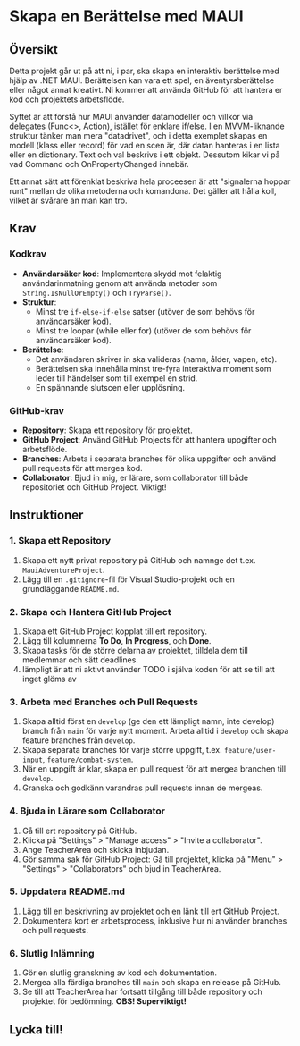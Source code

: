 # Skapa en Berättelse med MAUI

## Översikt
Detta projekt går ut på att ni, i par, ska skapa en interaktiv berättelse med hjälp av .NET MAUI. Berättelsen kan vara ett spel, en äventyrsberättelse eller något annat kreativt. Ni kommer att använda GitHub för att hantera er kod och projektets arbetsflöde.

Syftet är att förstå hur MAUI använder datamodeller och villkor via delegates (Func<>, Action), istället för enklare if/else. I en MVVM-liknande struktur tänker man mera "datadrivet", och i detta exemplet skapas en modell (klass eller record) för vad en scen är, där datan hanteras i en lista eller en dictionary. Text och val beskrivs i ett objekt. Dessutom kikar vi på vad Command och OnPropertyChanged innebär.

Ett annat sätt att förenklat beskriva hela proceesen är att "signalerna hoppar runt" mellan de olika metoderna och komandona. Det gäller att hålla koll, vilket är svårare än man kan tro.

## Krav
### Kodkrav
- **Användarsäker kod**: Implementera skydd mot felaktig användarinmatning genom att använda metoder som `String.IsNullOrEmpty()` och `TryParse()`.
- **Struktur**:
  - Minst tre `if-else-if-else` satser (utöver de som behövs för användarsäker kod).
  - Minst tre loopar (while eller for) (utöver de som behövs för användarsäker kod).
- **Berättelse**:
  - Det användaren skriver in ska valideras (namn, ålder, vapen, etc).
  - Berättelsen ska innehålla minst tre-fyra interaktiva moment som leder till händelser som till exempel en strid.
  - En spännande slutscen eller upplösning.

### GitHub-krav
- **Repository**: Skapa ett  repository för projektet.
- **GitHub Project**: Använd GitHub Projects för att hantera uppgifter och arbetsflöde.
- **Branches**: Arbeta i separata branches för olika uppgifter och använd pull requests för att mergea kod.
- **Collaborator**: Bjud in mig, er lärare, som collaborator till både repositoriet och GitHub Project. Viktigt!

## Instruktioner

### 1. Skapa ett Repository
1. Skapa ett nytt privat repository på GitHub och namnge det t.ex. `MauiAdventureProject`.
2. Lägg till en `.gitignore`-fil för Visual Studio-projekt och en grundläggande `README.md`.

### 2. Skapa och Hantera GitHub Project
1. Skapa ett GitHub Project kopplat till ert repository.
2. Lägg till kolumnerna **To Do**, **In Progress**, och **Done**.
3. Skapa tasks för de större delarna av projektet, tilldela dem till medlemmar och sätt deadlines.
4. lämpligt är att ni aktivt använder TODO i själva koden för att se till att inget glöms av

### 3. Arbeta med Branches och Pull Requests
1. Skapa alltid först en `develop` (ge den ett lämpligt namn, inte develop) branch från `main` för varje nytt moment. Arbeta alltid i `develop` och skapa feature branches från `develop`.
2. Skapa separata branches för varje större uppgift, t.ex. `feature/user-input`, `feature/combat-system`.
3. När en uppgift är klar, skapa en pull request för att mergea branchen till `develop`.
4. Granska och godkänn varandras pull requests innan de mergeas.

### 4. Bjuda in Lärare som Collaborator
1. Gå till ert repository på GitHub.
2. Klicka på "Settings" > "Manage access" > "Invite a collaborator".
3. Ange TeacherArea och skicka inbjudan.
4. Gör samma sak för GitHub Project: Gå till projektet, klicka på "Menu" > "Settings" > "Collaborators" och bjud in TeacherArea.

### 5. Uppdatera README.md
1. Lägg till en beskrivning av projektet och en länk till ert GitHub Project.
2. Dokumentera kort er arbetsprocess, inklusive hur ni använder branches och pull requests.

### 6. Slutlig Inlämning
1. Gör en slutlig granskning av kod och dokumentation.
2. Mergea alla färdiga branches till `main` och skapa en release på GitHub.
3. Se till att TeacherArea har fortsatt tillgång till både repository och projektet för bedömning. **OBS! Superviktigt!**

## Lycka till!
